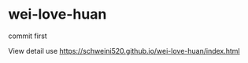 # wei-love-huan
commit first


View detail use https://schweini520.github.io/wei-love-huan/index.html
